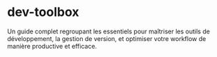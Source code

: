 # dev-toolbox
Un guide complet regroupant les essentiels pour maîtriser les outils de développement, la gestion de version, et optimiser votre workflow de manière productive et efficace.
